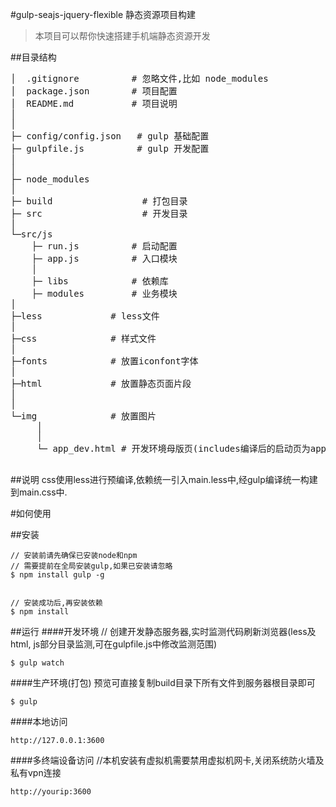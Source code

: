#gulp-seajs-jquery-flexible 静态资源项目构建
> 本项目可以帮你快速搭建手机端静态资源开发


##目录结构
<pre>
│  .gitignore          # 忽略文件,比如 node_modules
│  package.json        # 项目配置
│  README.md           # 项目说明
│
│
├─ config/config.json   # gulp 基础配置
├─ gulpfile.js          # gulp 开发配置
│
│
├─ node_modules
│
├─ build                 # 打包目录
├─ src                   # 开发目录
│
└─src/js
    ├─ run.js          # 启动配置
    ├─ app.js          # 入口模块
    │
    ├─ libs            # 依赖库
    ├─ modules         # 业务模块
│       
├─less             # less文件
│
├─css              # 样式文件
│
├─fonts            # 放置iconfont字体
│ 
├─html             # 放置静态页面片段
│
│
└─img              # 放置图片
     │
     │
     └─ app_dev.html # 开发环境母版页(includes编译后的启动页为app.html)

</pre>


##说明
css使用less进行预编译,依赖统一引入main.less中,经gulp编译统一构建到main.css中.

#如何使用

##安装
```
// 安装前请先确保已安装node和npm
// 需要提前在全局安装gulp,如果已安装请忽略
$ npm install gulp -g


// 安装成功后,再安装依赖
$ npm install
```

##运行
####开发环境
// 创建开发静态服务器,实时监测代码刷新浏览器(less及html, js部分目录监测,可在gulpfile.js中修改监测范围)
```
$ gulp watch

```

####生产环境(打包)
预览可直接复制build目录下所有文件到服务器根目录即可
```
$ gulp

```

####本地访问
```
http://127.0.0.1:3600

```

####多终端设备访问
//本机安装有虚拟机需要禁用虚拟机网卡,关闭系统防火墙及私有vpn连接
```
http://yourip:3600

```
